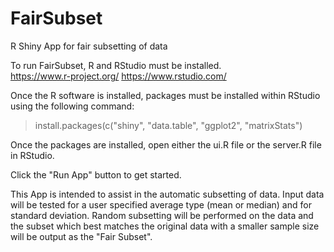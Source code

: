 # FairSubset
R Shiny App for fair subsetting of data

To run FairSubset, R and RStudio must be installed.  
https://www.r-project.org/
https://www.rstudio.com/

Once the R software is installed, packages must be installed within RStudio using the following command:
> install.packages(c("shiny", "data.table", "ggplot2", "matrixStats") 

Once the packages are installed, open either the ui.R file or the server.R file in RStudio.

Click the "Run App" button to get started.

This App is intended to assist in the automatic subsetting of data.  Input data will be tested for a user specified average type (mean or median) and for standard deviation.  Random subsetting will be performed on the data and the subset which best matches the original data with a smaller sample size will be output as the "Fair Subset".
